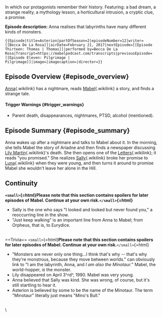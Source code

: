 In which our protagonists remember their history. Featuring: a bad
dream, a strange reality, a mythology lesson, a horticultural intrusion,
a cryptic clue, a promise.

**Episode description:** Anna realises that labyrinths have many
different kinds of monsters.

```{=mediawiki}
{{Episode|title=Asterion|partOfSeason=2|episodeNumber=12|writer=[[Becca De La Rosa]]|airDate=February 21, 2017|nextEpisode=[[Episode Thirteen: Thomas | Thomas]]|performed by=Becca De La Rosa|Trancript=https://mabelpodcast.com/transcripts|previousEpisode=[[Episode Eleven: Pilgrimage | Pilgrimage]]|image=|imagecaption=|director=}}
```
## Episode Overview {#episode_overview}

[Anna](Anna_Limón "Anna"){.wikilink} has a nightmare, reads
[Mabel](Mabel_Martin "Mabel"){.wikilink} a story, and finds a strange
tale.

#### **Trigger Warnings** {#trigger_warnings}

- Parent death, disappearances, nightmares, PTSD, alcohol (mentioned).

## Episode Summary {#episode_summary}

Anna wakes up after a nightmare and talks to Mabel about it. In the
morning, she tells Mabel the story of Ariadne and then finds a newspaper
discussing [Lily Martin](Lily_Martin "Lily Martin"){.wikilink}\'s death.
She then opens one of the
[Letters](Episode_One:_The_Letters "Letters"){.wikilink}; it reads \"you
promised.\" She realizes [Sally](Sally_Martin "Sally"){.wikilink} broke
her promise to [Luna](Luna_Thorne "Luna"){.wikilink} when they were
young, and then turns it around to promise Mabel she wouldn\'t leave her
alone in the Hill.

## Continuity

**`<small>`{=html}Please note that this section contains spoilers for
later episodes of Mabel. Continue at your own risk.`</small>`{=html}**

- Sally is the one who says \"I looked and looked but never found you,\"
  a reoccurring line in the show.
- \"Just keep walking\" is an important line from Anna to Mabel; from
  Orpheus, that is, to Eurydice.

\
==Trivia== `<small>`{=html}**Please note that this section contains
spoilers for later episodes of Mabel. Continue at your own
risk.**`</small>`{=html}

- \"Monsters are never only one thing\...I think that's why -- that's
  why they're monstrous, because they move between worlds.\" can
  obviously link to \"I am the labyrinth, Anna, and *I am also the
  Minotaur.*\" Mabel, the world-hopper, *is* the monster.
- Lily disappeared on April 3^rd^, 1990. Mabel was very young.
- Anna believed that Sally was kind. She was wrong, of course, but it\'s
  still startling to hear it.
- Asterion is believed by some to be the name of the Minotaur. The term
  \"Minotaur\" literally just means \"Mino\'s Bull.\"

\
\
